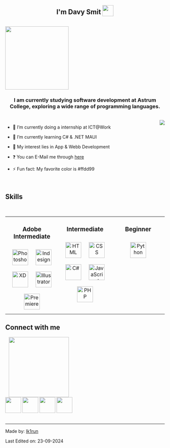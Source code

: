 ## <div align="center" style="line-height: 1;">I'm Davy Smit <img src="https://i.pinimg.com/originals/5d/06/c3/5d06c3d1115da4906fb1b269f4f4c188.png" style="width:35px; position:relative; top:6px;"/></div>

<br>
<div style ="display:flex;" align="center">
  <img src="https://i.gifer.com/YAg6.gif" style="width:200px"/>
</div>

### <div align="center">I am currently studying software development at Astrum College, exploring a wide range of programming languages.</div>

<br/>

<img align="right" float="" src="https://media.tenor.com/Jsj-LPg73J0AAAAM/cute-animals.gif">

- 🔭 I’m currently doing a internship at ICT@Work


- 🌱 I’m currently learning C# & .NET MAUI


- 🤔 My interest lies in App & Webb Development


- ❓ You can E-Mail me through [here](davixsmit@gmail.com)


- ⚡ Fun fact: My favorite color is #ffdd99


<br/>  

## Skills

<br/>

<table align="center">
<tr><td align="top" width="33%">

<h3 align="center">Adobe Intermediate</h3>
<div align="center">  
<a href="https://en.wikipedia.org/wiki/Adobe_Photoshop" target="_blank"><img style="margin: 10px" src="https://cdn-icons-png.flaticon.com/128/5968/5968520.png" alt="Photoshop" height="50" /></a>  
<a href="https://en.wikipedia.org/wiki/Adobe_InDesign" target="_blank"><img style="margin: 10px" src="https://cdn-icons-png.flaticon.com/128/5968/5968482.png" alt="Indesign" height="50" /></a>  
<a href="https://en.wikipedia.org/wiki/Adobe_XD" target="_blank"><img style="margin: 10px" src="https://cdn-icons-png.flaticon.com/128/5968/5968559.png" alt="XD" height="50" /></a>  
<a href="https://en.wikipedia.org/wiki/Adobe_Illustrator" target="_blank"><img style="margin: 10px" src="https://cdn-icons-png.flaticon.com/128/5968/5968472.png" alt="Illustrator" height="50" /></a>  
<a href="https://en.wikipedia.org/wiki/Adobe_Premiere_Pro" target="_blank"><img style="margin: 10px" src="https://cdn-icons-png.flaticon.com/128/5968/5968525.png" alt="Premiere" height="50" /></a>  
</div>

</td><td valign="top" width="33%">



<h3 align="center">Intermediate</h3>
<div align="center">  
<a href="https://nl.wikipedia.org/wiki/HyperText_Markup_Language" target="_blank"><img style="margin: 10px" src="https://cdn-icons-png.flaticon.com/128/1051/1051277.png" alt="HTML" height="50" /></a> 
<a href="https://en.wikipedia.org/wiki/CSS" target="_blank"><img style="margin: 10px" src="https://cdn-icons-png.flaticon.com/128/732/732190.png" alt="CSS" height="50" /></a> 
<a href="https://en.wikipedia.org/wiki/C_Sharp_(programming_language)" target="_blank"><img style="margin: 10px" src="https://cdn-icons-png.flaticon.com/128/6132/6132221.png" alt="C#" height="50" /></a>  
<a href="https://nl.wikipedia.org/wiki/JavaScript" target="_blank"><img style="margin: 10px" src="https://cdn-icons-png.flaticon.com/128/5968/5968292.png" alt="JavaScript" height="50" /></a>  
<a href="https://nl.wikipedia.org/wiki/PHP" target="_blank"><img style="margin: 10px" src="https://cdn-icons-png.flaticon.com/128/15474/15474204.png" alt="PHP" height="50" /></a>
</div>

</td><td valign="top" width="33%">



<h3 align="center">Beginner</h3>
<div align="center">  
<a href="https://www.python.org/" target="_blank"><img style="margin: 10px" src="https://cdn-icons-png.flaticon.com/128/5968/5968350.png" alt="Python" height="50" /></a>  
</div>

</td></tr></table>


## Connect with me

<div align="center" style="display:inline-block;flex-wrap:nowrap";>
<img src="https://i.pinimg.com/originals/b4/6e/53/b46e534af2aafe9c01e5ba6fa4558c30.gif" style="height:190px"/>

<div align="center">  
<a href="https://github.com/Ik1run" target="_blank"><img src="https://cdn-icons-png.flaticon.com/128/733/733553.png" height="50" spacing="20"/></a> 
<a href="https://stackoverflow.com/users/27420073/ik1run" target="_blank"><img src="https://cdn-icons-png.flaticon.com/128/12868/12868613.png" height="50"/></a> 
<a href="https://x.com/Ik1run" target="_blank"><img src="https://cdn-icons-png.flaticon.com/128/3670/3670211.png" height="50"/></a> 
<a href="https://www.linkedin.com/in/davy-smit-a47b64207/" target="_blank"><img src="https://cdn-icons-png.flaticon.com/128/145/145807.png" height="50"/></a>
</div>
<br/>

</div>

----
Made by: [Ik1run](https://github.com/Ik1run)

Last Edited on: 23-09-2024
